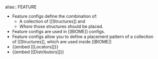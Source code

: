 alias:: FEATURE

- Feature configs define the combination of:
	- A collection of [[Structures]] and
	- *Where* those structures should be placed.
- Feature configs are used in [[BIOME]] configs.
- Feature configs allow you to define a placement pattern of a collection of [[Structures]], which are used inside [[BIOME]]
- {{embed [[Locators]]}}
- {{embed [[Distributors]]}}